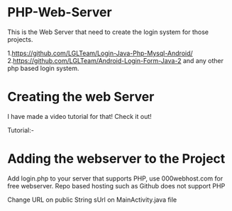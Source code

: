 # PHP-Web-Server

This is the Web Server that need to create the login system for those projects.

1.https://github.com/LGLTeam/Login-Java-Php-Mysql-Android/
2.https://github.com/LGLTeam/Android-Login-Form-Java-2
and any other php based login system.

# Creating the web Server
I have made a video tutorial for that! Check it out!

Tutorial:-

# Adding the webserver to the Project

Add login.php to your server that supports PHP, use 000webhost.com for free webserver. Repo based hosting such as Github does not support PHP

Change URL on public String sUrl on MainActivity.java file
